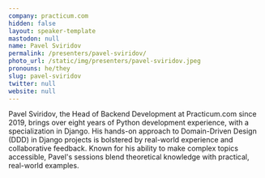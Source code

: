 ```yaml
---
company: practicum.com
hidden: false
layout: speaker-template
mastodon: null
name: Pavel Sviridov
permalink: /presenters/pavel-sviridov/
photo_url: /static/img/presenters/pavel-sviridov.jpeg
pronouns: he/they
slug: pavel-sviridov
twitter: null
website: null
---
```


Pavel Sviridov, the Head of Backend Development at Practicum.com since 2019, brings over eight years of Python development experience, with a specialization in Django. His hands-on approach to Domain-Driven Design (DDD) in Django projects is bolstered by real-world experience and collaborative feedback. Known for his ability to make complex topics accessible, Pavel's sessions blend theoretical knowledge with practical, real-world examples.
